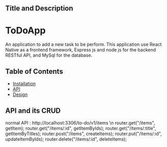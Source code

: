 ## Title and Description

# ToDoApp

An application to add a new task to be perform. This application use React Native as a frontend framework, Express js and node js for the backend RESTful API, and MySql for the database.

## Table of Contents

- [Installation](#installation)
- [API](#API)
- [Design](#design)

## API and its CRUD

normal API : http://localhost:3306/to-do/v1/items \n
router.get("/items", getItem);
router.get("/items/:id", getItemByIds);
router.get("/items/:title", getItemByTitles);
router.post("/items", createItems);
router.put("/items/:id", updateItemByIds);
router.delete("/items/:id", deleteItems);


